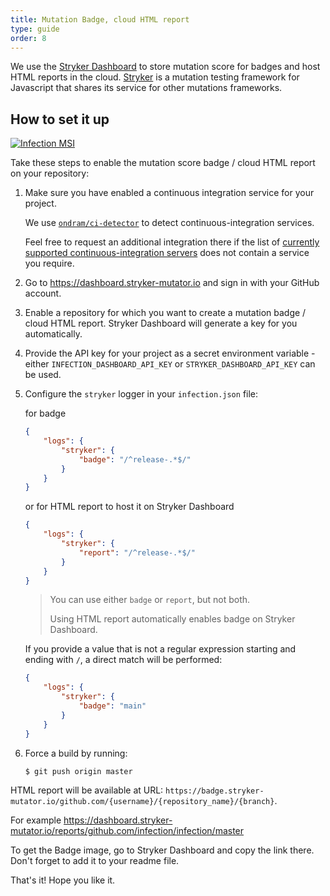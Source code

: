 ```yaml
---
title: Mutation Badge, cloud HTML report
type: guide
order: 8
---
```


We use the [Stryker Dashboard](https://dashboard.stryker-mutator.io/) to store mutation score for badges and host HTML reports in the cloud. [Stryker](https://stryker-mutator.io) is a mutation testing framework for Javascript that shares its service for other mutations frameworks.

## How to set it up

[![Infection MSI](https://badge.stryker-mutator.io/github.com/infection/infection/master)](https://infection.github.io)

Take these steps to enable the mutation score badge / cloud HTML report on your repository:

1. Make sure you have enabled a continuous integration service for your project. 

   We use [`ondram/ci-detector`](https://github.com/OndraM/ci-detector) to detect continuous-integration services.  
   
   Feel free to request an additional integration there if the list of [currently supported continuous-integration servers](https://github.com/OndraM/ci-detector#supported-continuous-integration-servers) does not contain a service you require.

2. Go to https://dashboard.stryker-mutator.io and sign in with your GitHub account.

3. Enable a repository for which you want to create a mutation badge / cloud HTML report. Stryker Dashboard will generate a key for you automatically. 

4. Provide the API key for your project as a secret environment variable - either `INFECTION_DASHBOARD_API_KEY` or `STRYKER_DASHBOARD_API_KEY` can be used.

5. Configure the `stryker` logger in your `infection.json` file:

    for badge

    ```json
    {
        "logs": {
            "stryker": {
                "badge": "/^release-.*$/"
            }
        }
    }
    ```

    or for HTML report to host it on Stryker Dashboard

    ```json
    {
        "logs": {
            "stryker": {
                "report": "/^release-.*$/"
            }
        }
    }
    ```

    > You can use either `badge` or `report`, but not both.
    > 
    > Using HTML report automatically enables badge on Stryker Dashboard. 

    If you provide a value that is not a regular expression starting and ending with `/`, a direct match will be performed:

    ```json
    {
        "logs": {
            "stryker": {
                "badge": "main"
            }
        }
    }
    ```

7. Force a build by running:

   ```shell
   $ git push origin master
   ```

HTML report will be available at URL: `https://badge.stryker-mutator.io/github.com/{username}/{repository_name}/{branch}`. 

For example https://dashboard.stryker-mutator.io/reports/github.com/infection/infection/master

To get the Badge image, go to Stryker Dashboard and copy the link there. Don't forget to add it to your readme file.

That's it! Hope you like it.
